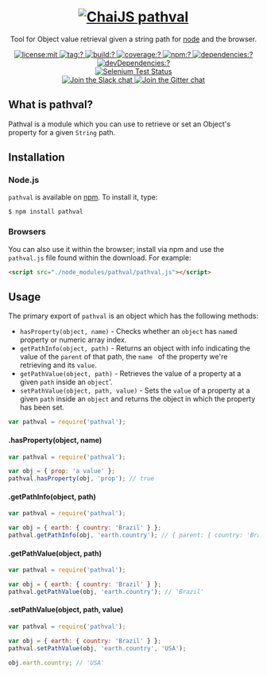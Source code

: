 <h1 align=center>
  <a href="http://chaijs.com" title="Chai Documentation">
    <img alt="ChaiJS" src="http://chaijs.com/img/chai-logo.png"/> pathval
  </a>
</h1>

<p align=center>
   Tool for Object value retrieval given a string path for <a href="http://nodejs.org">node</a> and the browser.
</p>

<p align=center>
  <a href="./LICENSE">
    <img
      alt="license:mit"
      src="https://img.shields.io/badge/license-mit-green.svg?style=flat-square"
    />
  </a>
  <a href="https://github.com/chaijs/pathval/releases">
    <img
      alt="tag:?"
      src="https://img.shields.io/github/tag/chaijs/pathval.svg?style=flat-square"
    />
  </a>
  <a href="https://travis-ci.org/chaijs/pathval">
    <img
      alt="build:?"
      src="https://img.shields.io/travis/chaijs/pathval/master.svg?style=flat-square"
    />
  </a>
  <a href="https://coveralls.io/r/chaijs/pathval">
    <img
      alt="coverage:?"
      src="https://img.shields.io/coveralls/chaijs/pathval/master.svg?style=flat-square"
    />
  </a>
  <a href="https://www.npmjs.com/packages/pathval">
    <img
      alt="npm:?"
      src="https://img.shields.io/npm/v/pathval.svg?style=flat-square"
    />
  </a>
  <a href="https://www.npmjs.com/packages/pathval">
    <img
      alt="dependencies:?"
      src="https://img.shields.io/npm/dm/pathval.svg?style=flat-square"
    />
  </a>
  <a href="">
    <img
      alt="devDependencies:?"
      src="https://img.shields.io/david/chaijs/pathval.svg?style=flat-square"
    />
  </a>
  <br/>
  <a href="https://saucelabs.com/u/chaijs-pathval">
    <img
      alt="Selenium Test Status"
      src="https://saucelabs.com/browser-matrix/chaijs-pathval.svg"
    />
  </a>
  <br>
  <a href="https://chai-slack.herokuapp.com/">
    <img
      alt="Join the Slack chat"
      src="https://img.shields.io/badge/slack-join%20chat-E2206F.svg?style=flat-square"
    />
  </a>
  <a href="https://gitter.im/chaijs/chai">
    <img
      alt="Join the Gitter chat"
      src="https://img.shields.io/badge/gitter-join%20chat-D0104D.svg?style=flat-square"
    />
  </a>
</p>

## What is pathval?

Pathval is a module which you can use to retrieve or set an Object's property for a given `String` path.

## Installation

### Node.js

`pathval` is available on [npm](http://npmjs.org). To install it, type:

    $ npm install pathval

### Browsers

You can also use it within the browser; install via npm and use the `pathval.js` file found within the download. For example:

```html
<script src="./node_modules/pathval/pathval.js"></script>
```

## Usage

The primary export of `pathval` is an object which has the following methods:

* `hasProperty(object, name)` - Checks whether an `object` has `name`d property or numeric array index.
* `getPathInfo(object, path)` - Returns an object with info indicating the value of the `parent` of that path, the `name ` of the property we're retrieving and its `value`.
* `getPathValue(object, path)` - Retrieves the value of a property at a given `path` inside an `object`'.
* `setPathValue(object, path, value)` - Sets the `value` of a property at a given `path` inside an `object` and returns the object in which the property has been set.

```js
var pathval = require('pathval');
```

#### .hasProperty(object, name)

```js
var pathval = require('pathval');

var obj = { prop: 'a value' };
pathval.hasProperty(obj, 'prop'); // true
```

#### .getPathInfo(object, path)

```js
var pathval = require('pathval');

var obj = { earth: { country: 'Brazil' } };
pathval.getPathInfo(obj, 'earth.country'); // { parent: { country: 'Brazil'  }, name: 'country', value: 'Brazil', exists: true }
```

#### .getPathValue(object, path)

```js
var pathval = require('pathval');

var obj = { earth: { country: 'Brazil' } };
pathval.getPathValue(obj, 'earth.country'); // 'Brazil'
```

#### .setPathValue(object, path, value)

```js
var pathval = require('pathval');

var obj = { earth: { country: 'Brazil' } };
pathval.setPathValue(obj, 'earth.country', 'USA');

obj.earth.country; // 'USA'
```
